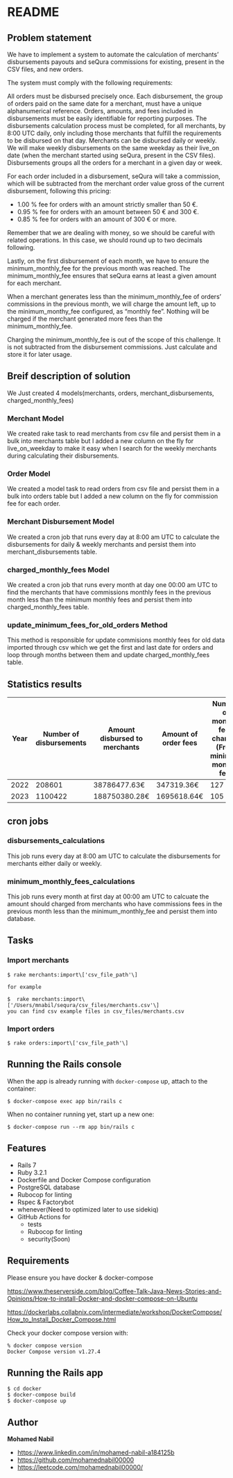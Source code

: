 # README

## Problem statement
We have to implement a system to automate the calculation of merchants’ disbursements payouts and seQura commissions for existing, present in the CSV files, and new orders.

The system must comply with the following requirements:

All orders must be disbursed precisely once.
Each disbursement, the group of orders paid on the same date for a merchant, must have a unique alphanumerical reference.
Orders, amounts, and fees included in disbursements must be easily identifiable for reporting purposes.
The disbursements calculation process must be completed, for all merchants, by 8:00 UTC daily, only including those merchants that fulfill the requirements to be disbursed on that day. Merchants can be disbursed daily or weekly. We will make weekly disbursements on the same weekday as their live_on date (when the merchant started using seQura, present in the CSV files). Disbursements groups all the orders for a merchant in a given day or week.

For each order included in a disbursement, seQura will take a commission, which will be subtracted from the merchant order value gross of the current disbursement, following this pricing:

- 1.00 % fee for orders with an amount strictly smaller than 50 €.
- 0.95 % fee for orders with an amount between 50 € and 300 €.
- 0.85 % fee for orders with an amount of 300 € or more.


Remember that we are dealing with money, so we should be careful with related operations. In this case, we should round up to two decimals following.

Lastly, on the first disbursement of each month, we have to ensure the minimum_monthly_fee for the previous month was reached. The minimum_monthly_fee ensures that seQura earns at least a given amount for each merchant.

When a merchant generates less than the minimum_monthly_fee of orders’ commissions in the previous month, we will charge the amount left, up to the minimum_monthy_fee configured, as “monthly fee”. Nothing will be charged if the merchant generated more fees than the minimum_monthly_fee.

Charging the minimum_monthly_fee is out of the scope of this challenge. It is not subtracted from the disbursement commissions. Just calculate and store it for later usage.


## Breif description of solution
We Just created 4 models(merchants, orders, merchant_disbursements, charged_monthly_fees)
### Merchant Model
We created rake task to read merchants from csv file and persist them in a bulk into merchants table but I added a new column on the fly for live_on_weekday to make it easy when I search for the weekly merchants during calculating their disbursements. 
### Order Model
We created a model task to read orders from csv file and persist them in a bulk into orders table but I added a new column on the fly for commission fee for each order.
### Merchant Disbursement Model
We created a cron job that runs every day at 8:00 am UTC to calculate the disbursements for daily & weekly merchants and persist them into merchant_disbursements table.
### charged_monthly_fees Model
We created a cron job that runs every month at day one 00:00 am UTC to find the merchants that have commissions monthly fees in the previous month less than the minimum monthly fees and persist them into charged_monthly_fees table.

### update_minimum_fees_for_old_orders Method
This method is responsible for update commisions monthly fees for old data imported through csv which we get the first and last date for orders and loop through months between them and update charged_monthly_fees table.

## Statistics results
Year | Number of disbursements	 | Amount disbursed to merchants	 | Amount of order fees	 | Number of monthly fees charged (From minimum monthly fee) | Amount of monthly fee charged (From minimum monthly fee) 
--- | --- | --- | --- |--- |--- 
2022 | 208601 | 38786477.63€ | 347319.36€ | 127 | 2051.76€ 
2023 | 1100422 | 188750380.28€ | 1695618.64€  | 105 | 1751.32€ 


## cron jobs
### disbursements_calculations
This job runs every day at 8:00 am UTC to calculate the disbursements for merchants either daily or weekly.
### minimum_monthly_fees_calculations
This job runs every month at first day at 00:00 am UTC to calcuate the amount should charged from merchants who have commissions fees in the previous month less than the 
 minimum_monthly_fee and persist them into database.


## Tasks
### Import merchants

```
$ rake merchants:import\['csv_file_path'\]

for example

$  rake merchants:import\['/Users/mnabil/sequra/csv_files/merchants.csv'\]
you can find csv example files in csv_files/merchants.csv
```
### Import orders
```
$ rake orders:import\['csv_file_path'\]

```


## Running the Rails console
When the app is already running with `docker-compose` up, attach to the container:
```
$ docker-compose exec app bin/rails c
```
When no container running yet, start up a new one:
```
$ docker-compose run --rm app bin/rails c
```


## Features
* Rails 7
* Ruby 3.2.1
* Dockerfile and Docker Compose configuration
* PostgreSQL database
* Rubocop for linting
* Rspec & Factorybot
* whenever(Need to optimized later to use sidekiq)
* GitHub Actions for
  * tests
  * Rubocop for linting
  * security(Soon)

## Requirements

Please ensure you have docker & docker-compose

https://www.theserverside.com/blog/Coffee-Talk-Java-News-Stories-and-Opinions/How-to-install-Docker-and-docker-compose-on-Ubuntu

https://dockerlabs.collabnix.com/intermediate/workshop/DockerCompose/How_to_Install_Docker_Compose.html

Check your docker compose version with:
```
% docker compose version
Docker Compose version v1.27.4
```

## Running the Rails app
```
$ cd docker
$ docker-compose build
$ docker-compose up
```


## Author

**Mohamed Nabil**

- <https://www.linkedin.com/in/mohamed-nabil-a184125b>
- <https://github.com/mohamednabil00000>
- <https://leetcode.com/mohamednabil00000/>
